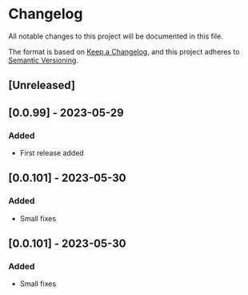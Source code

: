 # Changelog

All notable changes to this project will be documented in this file.

The format is based on [Keep a Changelog](https://keepachangelog.com/en/1.0.0/),
and this project adheres to [Semantic Versioning](https://semver.org/spec/v2.0.0.html).

## [Unreleased]

## [0.0.99] - 2023-05-29

### Added

- First release added

## [0.0.101] - 2023-05-30

### Added

- Small fixes

## [0.0.101] - 2023-05-30

### Added

- Small fixes

